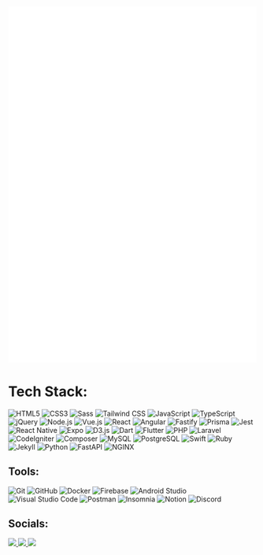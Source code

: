 <!-- ### Hi there 👋 -->

<!--
**puchimilk/puchimilk** is a ✨ _special_ ✨ repository because its `README.md` (this file) appears on your GitHub profile.

Here are some ideas to get you started:

- 🔭 I’m currently working on ...
- 🌱 I’m currently learning ...
- 👯 I’m looking to collaborate on ...
- 🤔 I’m looking for help with ...
- 💬 Ask me about ...
- 📫 How to reach me: ...
- 😄 Pronouns: ...
- ⚡ Fun fact: ...
-->

<!-- Metrics -->
![Metrics](https://github.com/puchimilk/puchimilk/blob/master/github-metrics.svg)

<!-- GitHub Stats -->
<!-- [![My languages](https://github-stats-evirunurm.vercel.app/api/languages.js?username=puchimilk&pie=false)](https://github.com/evirunurm/github-stats) -->
<!-- [![Top Langs](https://github-readme-stats.vercel.app/api/top-langs/?username=puchimilk&langs_count=8&hide_border=true&layout=compact)](https://github.com/anuraghazra/github-readme-stats) -->

# Tech Stack:

![HTML5](https://img.shields.io/badge/-HTML5-E34F26?style=for-the-badge&logo=html5&logoColor=FFFFFF)
![CSS3](https://img.shields.io/badge/-CSS3-1572B6?style=for-the-badge&logo=css3&logoColor=FFFFFF)
![Sass](https://img.shields.io/badge/-Sass-CC6699?style=for-the-badge&logo=sass&logoColor=FFFFFF)
![Tailwind CSS](https://img.shields.io/badge/-Tailwind_CSS-06B6D4?style=for-the-badge&logo=tailwindcss&logoColor=FFFFFF)
![JavaScript](https://img.shields.io/badge/-JavaScript-FFFFFF?style=for-the-badge&logo=javascript&logoColor=F7DF1E&color=333333)
![TypeScript](https://img.shields.io/badge/-TypeScript-3178C6?style=for-the-badge&logo=typescript&logoColor=FFFFFF)
![jQuery](https://img.shields.io/badge/-jQuery-0769AD?style=for-the-badge&logo=jquery&logoColor=FFFFFF)
![Node.js](https://img.shields.io/badge/-Node.js-339933?style=for-the-badge&logo=nodedotjs&logoColor=FFFFFF)
![Vue.js](https://img.shields.io/badge/-Vue.js-4FC08D?style=for-the-badge&logo=vuedotjs&logoColor=FFFFFF)
![React](https://img.shields.io/badge/-React-FFFFFF?style=for-the-badge&logo=react&logoColor=61DAFB&color=333333)
![Angular](https://img.shields.io/badge/-Angular-DD0031?style=for-the-badge&logo=angular&logoColor=FFFFFF)
![Fastify](https://img.shields.io/badge/-Fastify-000000?style=for-the-badge&logo=fastify&logoColor=FFFFFF)
![Prisma](https://img.shields.io/badge/-Prisma-2D3748?style=for-the-badge&logo=prisma&logoColor=FFFFFF)
![Jest](https://img.shields.io/badge/-Jest-C21325?style=for-the-badge&logo=jest&logoColor=FFFFFF)
![React Native](https://img.shields.io/badge/-React_Native-FFFFFF?style=for-the-badge&logo=react&logoColor=61DAFB&color=333333)
![Expo](https://img.shields.io/badge/-Expo-000020?style=for-the-badge&logo=expo&logoColor=FFFFFF)
![D3.js](https://img.shields.io/badge/-D3.js-F9A03C?style=for-the-badge&logo=d3dotjs&logoColor=FFFFFF)
![Dart](https://img.shields.io/badge/-Dart-0175C2?style=for-the-badge&logo=dart&logoColor=FFFFFF)
![Flutter](https://img.shields.io/badge/-Flutter-02569B?style=for-the-badge&logo=flutter&logoColor=FFFFFF)
![PHP](https://img.shields.io/badge/-PHP-777BB4?style=for-the-badge&logo=php&logoColor=FFFFFF)
![Laravel](https://img.shields.io/badge/-Laravel-FF2D20?style=for-the-badge&logo=laravel&logoColor=FFFFFF)
![CodeIgniter](https://img.shields.io/badge/-CodeIgniter-EF4223?style=for-the-badge&logo=codeigniter&logoColor=FFFFFF)
![Composer](https://img.shields.io/badge/-Composer-885630?style=for-the-badge&logo=composer&logoColor=FFFFFF)
![MySQL](https://img.shields.io/badge/-MySQL-4479A1?style=for-the-badge&logo=mysql&logoColor=FFFFFF)
![PostgreSQL](https://img.shields.io/badge/-PostgreSQL-4169E1?style=for-the-badge&logo=postgresql&logoColor=FFFFFF)
![Swift](https://img.shields.io/badge/-Swift-F05138?style=for-the-badge&logo=swift&logoColor=FFFFFF)
![Ruby](https://img.shields.io/badge/-Ruby-CC342D?style=for-the-badge&logo=ruby&logoColor=FFFFFF)
![Jekyll](https://img.shields.io/badge/-Jekyll-CC0000?style=for-the-badge&logo=jekyll&logoColor=FFFFFF)
![Python](https://img.shields.io/badge/-Python-3776AB?style=for-the-badge&logo=python&logoColor=FFFFFF)
![FastAPI](https://img.shields.io/badge/-FastAPI-009688?style=for-the-badge&logo=fastapi&logoColor=FFFFFF)
![NGINX](https://img.shields.io/badge/-NGINX-009639?style=for-the-badge&logo=nginx&logoColor=FFFFFF)

## Tools:

![Git](https://img.shields.io/badge/-Git-F05032?style=for-the-badge&logo=git&logoColor=FFFFFF)
![GitHub](https://img.shields.io/badge/-GitHub-181717?style=for-the-badge&logo=github&logoColor=FFFFFF)
![Docker](https://img.shields.io/badge/-Docker-2496ED?style=for-the-badge&logo=docker&logoColor=FFFFFF)
![Firebase](https://img.shields.io/badge/-Firebase-FFCA28?style=for-the-badge&logo=firebase&logoColor=333333)
![Android Studio](https://img.shields.io/badge/-Android_Studio-3DDC84?style=for-the-badge&logo=androidstudio&logoColor=FFFFFF)
![Visual Studio Code](https://img.shields.io/badge/-Visual_Studio_Code-007ACC?style=for-the-badge&logo=visualstudiocode&logoColor=FFFFFF)
![Postman](https://img.shields.io/badge/-Postman-FF6C37?style=for-the-badge&logo=postman&logoColor=FFFFFF)
![Insomnia](https://img.shields.io/badge/-Insomnia-4000BF?style=for-the-badge&logo=insomnia&logoColor=FFFFFF)
![Notion](https://img.shields.io/badge/-Notion-000000?style=for-the-badge&logo=notion&logoColor=FFFFFF)
![Discord](https://img.shields.io/badge/-Discord-5865F2?style=for-the-badge&logo=discord&logoColor=FFFFFF)

## Socials:

<a href="https://github.com/puchimilk">
  <img src="https://img.shields.io/badge/-GitHub-181717?style=for-the-badge&logo=github&logoColor=FFFFFF" />
</a>
<a href="https://qiita.com/puchimilk">
  <img src="https://img.shields.io/badge/-Qiita-55C500?style=for-the-badge&logo=qiita&logoColor=FFFFFF" />
</a>
<a href="https://zenn.dev/puchimilk">
  <img src="https://img.shields.io/badge/-Zenn-3EA8FF?style=for-the-badge&logo=zenn&logoColor=FFFFFF" />
</a>

<!-- ![LinkedIn](https://img.shields.io/badge/-LinkedIn-0A66C2?style=for-the-badge&logo=linkedin&logoColor=FFFFFF) -->
<!-- ![Wantedly](https://img.shields.io/badge/-Wantedly-0A66C2?style=for-the-badge&logo=wantedly&logoColor=FFFFFF) -->
<!-- ![Medium](https://img.shields.io/badge/-Medium-000000?style=for-the-badge&logo=medium&logoColor=FFFFFF) -->

